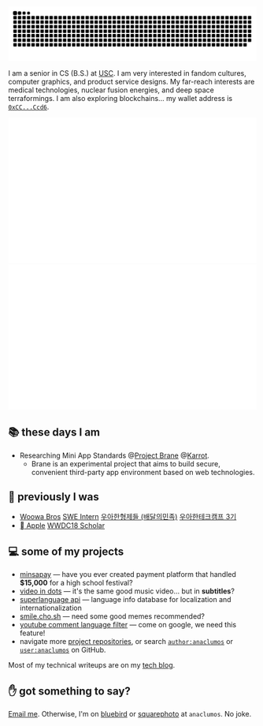 ![Snake Game](https://raw.githubusercontent.com/anaclumos/anaclumos/output/github-contribution-grid-snake.svg)

I am a senior in CS (B.S.) at [USC](https://usc.edu). I am very interested in fandom cultures, computer graphics, and product service designs. My far-reach interests are medical technologies, nuclear fusion energies, and deep space terraformings. I am also exploring blockchains... my wallet address is [`0xCC...Ccd6`](https://rainbow.me/0xCC441Db84Bf28ea2740e2778c662FA4B515ACcd6).

![GitHub Stats Overview](https://raw.githubusercontent.com/anaclumos/github-stats/master/generated/overview.svg)
![GitHub Stats Lanugage Overview](https://raw.githubusercontent.com/anaclumos/github-stats/master/generated/languages.svg)

## 📚 these days I am

- Researching Mini App Standards @[Project Brane](https://github.com/braneproject) @[Karrot](https://github.com/daangn).
  - Brane is an experimental project that aims to build secure, convenient third-party app environment based on web technologies.

## 🚀 previously I was

- [Woowa Bros](https://en.wikipedia.org/wiki/Baedal_Minjok) [SWE Intern](https://github.com/woowa-techcamp-2020) [우아한형제들 (배달의민족)](https://woowahan.com) [우아한테크캠프 3기](https://blog.chosunghyun.com/kr-woowa-techcamp-2020/)
- [ Apple](https://en.wikipedia.org/wiki/Apple_Inc.) [WWDC18 Scholar](https://github.com/anaclumos/wwdc18)


## 💻 some of my projects

- [minsapay](https://github.com/minsapay) — have you ever created payment platform that handled **$15,000** for a high school festival?
- [video in dots](https://github.com/anaclumos/video-in-dots) — it's the same good music video… but in **subtitles**?
- [superlanguage api](https://github.com/anaclumos/superlanguage) — language info database for localization and internationalization
- [smile.cho.sh](https://github.com/anaclumos/smile) — need some good memes recommended?
- [youtube comment language filter](https://github.com/anaclumos/yclf) — come on google, we need this feature!
- navigate more [project repositories](https://github.com/anaclumos?tab=repositories), or search [`author:anaclumos`](https://github.com/search?q=author%3Aanaclumos) or [`user:anaclumos`](https://github.com/search?q=user%3Aanaclumos) on GitHub.

Most of my technical writeups are on my [tech blog](https://cho.sh).

## ✋ got something to say?

[Email me](https://mailhide.io/e/e6QsZ1nt). Otherwise, I'm on [bluebird](https://twitter.com/anaclumos) or [squarephoto](https://instagram.com/anaclumos) at `anaclumos`. No joke.

